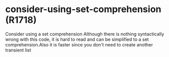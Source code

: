 # consider-using-set-comprehension (R1718)

Consider using a set comprehension Although there is nothing
syntactically wrong with this code, it is hard to read and can be
simplified to a set comprehension.Also it is faster since you don't need
to create another transient list
